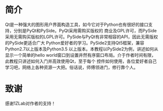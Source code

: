 # 简介
Qt是一种强大的图形用户界面构造工具，如今它对于Python也有很好的接口支持，分别是PyQt和PySide。PyQt采用需购买版权的
商业及GPL许可，而PySide采用无需购买版权的LGPL许可。PySide与PyQt有非常相容的API，因此无需版权的PySide更适合广大
Python爱好者的学习。PySide2支持Qt5框架，兼容Python2.7以上版本及Python3.5 以上版本。本教程以PySide2为例，讲述如何从
显示一个简单的hello world窗口到设置井然有序窗口布局。介于作者时间有限，此教程只讲述如何入门并高效使用Qt，至于每个
控件如何使用，各位爱好者自己学习吧，网络上各种资源一大把。俗话说，师傅领进门，修行靠个人。
# 致谢
感谢1ZLab对作者的支持！